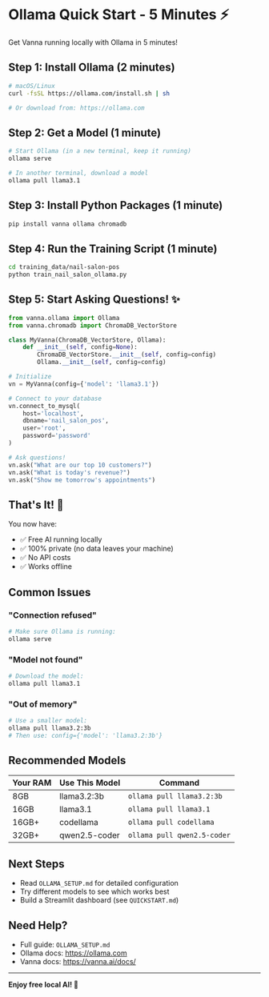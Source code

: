 # Ollama Quick Start - 5 Minutes ⚡

Get Vanna running locally with Ollama in 5 minutes!

## Step 1: Install Ollama (2 minutes)

```bash
# macOS/Linux
curl -fsSL https://ollama.com/install.sh | sh

# Or download from: https://ollama.com
```

## Step 2: Get a Model (1 minute)

```bash
# Start Ollama (in a new terminal, keep it running)
ollama serve

# In another terminal, download a model
ollama pull llama3.1
```

## Step 3: Install Python Packages (1 minute)

```bash
pip install vanna ollama chromadb
```

## Step 4: Run the Training Script (1 minute)

```bash
cd training_data/nail-salon-pos
python train_nail_salon_ollama.py
```

## Step 5: Start Asking Questions! ✨

```python
from vanna.ollama import Ollama
from vanna.chromadb import ChromaDB_VectorStore

class MyVanna(ChromaDB_VectorStore, Ollama):
    def __init__(self, config=None):
        ChromaDB_VectorStore.__init__(self, config=config)
        Ollama.__init__(self, config=config)

# Initialize
vn = MyVanna(config={'model': 'llama3.1'})

# Connect to your database
vn.connect_to_mysql(
    host='localhost',
    dbname='nail_salon_pos',
    user='root',
    password='password'
)

# Ask questions!
vn.ask("What are our top 10 customers?")
vn.ask("What is today's revenue?")
vn.ask("Show me tomorrow's appointments")
```

## That's It! 🎉

You now have:
- ✅ Free AI running locally
- ✅ 100% private (no data leaves your machine)
- ✅ No API costs
- ✅ Works offline

## Common Issues

### "Connection refused"
```bash
# Make sure Ollama is running:
ollama serve
```

### "Model not found"
```bash
# Download the model:
ollama pull llama3.1
```

### "Out of memory"
```bash
# Use a smaller model:
ollama pull llama3.2:3b
# Then use: config={'model': 'llama3.2:3b'}
```

## Recommended Models

| Your RAM | Use This Model | Command |
|----------|----------------|---------|
| 8GB | llama3.2:3b | `ollama pull llama3.2:3b` |
| 16GB | llama3.1 | `ollama pull llama3.1` |
| 16GB+ | codellama | `ollama pull codellama` |
| 32GB+ | qwen2.5-coder | `ollama pull qwen2.5-coder` |

## Next Steps

- Read `OLLAMA_SETUP.md` for detailed configuration
- Try different models to see which works best
- Build a Streamlit dashboard (see `QUICKSTART.md`)

## Need Help?

- Full guide: `OLLAMA_SETUP.md`
- Ollama docs: https://ollama.com
- Vanna docs: https://vanna.ai/docs/

---

**Enjoy free local AI! 🚀**

